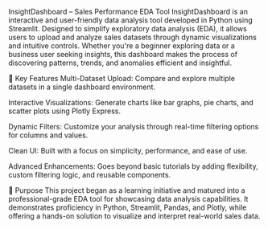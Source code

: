 InsightDashboard – Sales Performance EDA Tool
InsightDashboard is an interactive and user-friendly data analysis tool developed in Python using Streamlit. Designed to simplify exploratory data analysis (EDA), it allows users to upload and analyze sales datasets through dynamic visualizations and intuitive controls. Whether you're a beginner exploring data or a business user seeking insights, this dashboard makes the process of discovering patterns, trends, and anomalies efficient and insightful.

🔑 Key Features
Multi-Dataset Upload: Compare and explore multiple datasets in a single dashboard environment.

Interactive Visualizations: Generate charts like bar graphs, pie charts, and scatter plots using Plotly Express.

Dynamic Filters: Customize your analysis through real-time filtering options for columns and values.

Clean UI: Built with a focus on simplicity, performance, and ease of use.

Advanced Enhancements: Goes beyond basic tutorials by adding flexibility, custom filtering logic, and reusable components.

🎯 Purpose
This project began as a learning initiative and matured into a professional-grade EDA tool for showcasing data analysis capabilities. It demonstrates proficiency in Python, Streamlit, Pandas, and Plotly, while offering a hands-on solution to visualize and interpret real-world sales data.
